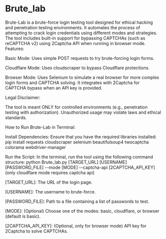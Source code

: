 # Brute_lab
Brute-Lab is a brute-force login testing tool designed for ethical hacking and penetration testing environments. It automates the process of attempting to crack login credentials using different modes and strategies. The tool includes built-in support for bypassing CAPTCHAs (such as reCAPTCHA v2) using 2Captcha API when running in browser mode.
Features:

Basic Mode: Uses simple POST requests to try brute-forcing login forms.

Cloudflare Mode: Uses cloudscraper to bypass Cloudflare protections.

Browser Mode: Uses Selenium to simulate a real browser for more complex login forms and CAPTCHA solving. It integrates with 2Captcha for CAPTCHA bypass when an API key is provided.

Legal Disclaimer:

The tool is meant ONLY for controlled environments (e.g., penetration testing with authorization). Unauthorized usage may violate laws and ethical standards.

How to Run Brute-Lab in Terminal:

Install Dependencies:
Ensure that you have the required libraries installed:
pip install requests cloudscraper selenium beautifulsoup4 twocaptcha colorama webdriver-manager

Run the Script:
In the terminal, run the tool using the following command structure:
python Brute_lab.py [TARGET_URL] [USERNAME] [PASSWORD_FILE] --mode [MODE] --captcha-api [2CAPTCHA_API_KEY] (only cloudflare mode requires captcha api)

[TARGET_URL]: The URL of the login page.

[USERNAME]: The username to brute-force.

[PASSWORD_FILE]: Path to a file containing a list of passwords to test.

[MODE]: (Optional) Choose one of the modes: basic, cloudflare, or browser (default is basic).

[2CAPTCHA_API_KEY]: (Optional, only for browser mode) API key for 2Captcha to solve CAPTCHAs.

